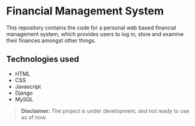 # Financial Management System
This repository contains the code for a personal web based financial management system, which provides users to log in, store and examine their finances amongst other things.

## Technologies used

- HTML
- CSS
- Javascript
- Django
- MySQL

> **Disclaimer:** The project is under development, and not ready to use as of now.
